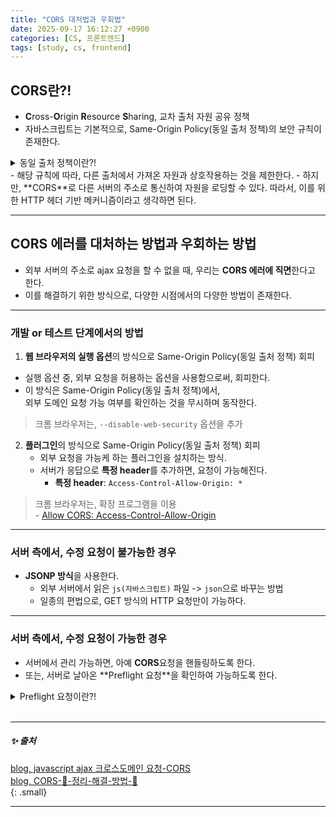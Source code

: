 ```yaml
---
title: "CORS 대처법과 우회법"
date: 2025-09-17 16:12:27 +0900
categories: [CS, 프론트엔드]
tags: [study, cs, frontend]
---
```


## <span class="bluepen">**CORS**</span>란?!  

- <span class="bluepen">**C**</span>ross-<span class="bluepen">**O**</span>rigin <span class="bluepen">**R**</span>esource <span class="bluepen">**S**</span>haring, <span class="yellow2pen">교차 출처 자원 공유 정책</span>    
- 자바스크립트는 기본적으로, <span class="red2pen">Same-Origin Policy(동일 출처 정책)</span>의 보안 규칙이 존재한다.   
<details>
<summary>동일 출처 정책이란?!</summary>
<div markdown="1">
  - 자바스크립트로 다른 웹페이지에 접근할 때는   
    **같은 출처(same origin)의 페이지**에만 접근이 가능하다.   
  - 웹페이지의 스크립트는 그 페이지와 **같은 서버의 주소**로만 <span class="blue2pen">ajax 요청</span>을 할 수 있다.    
    [추가, Same-Origin Policy에 대해..](https://www.w3.org/Security/wiki/Same_Origin_Policy)     
</div>
</details>  
- 해당 규칙에 따라, 다른 출처에서 가져온 자원과 상호작용하는 것을 제한한다.  
- 하지만, <span class="bluepen">**CORS**</span>로 <span class="yellow2pen">다른 서버의 주소로 통신하여 자원을 로딩할 수 있다</span>.   
  따라서, 이를 위한 HTTP 헤더 기반 메커니즘이라고 생각하면 된다.  

<br>

---

## <span class="bluepen">**CORS**</span> 에러를 대처하는 방법과 우회하는 방법

- <span class="red2pen">외부 서버의 주소로 ajax 요청을 할 수 없을 때</span>, 우리는 **CORS 에러에 직면**한다고 한다.     
- 이를 해결하기 위한 방식으로, 다양한 시점에서의 다양한 방법이 존재한다.  

---

### 개발 or 테스트 단계에서의 방법

1.  **웹 브라우저의 실행 옵션**의 방식으로 <span class="red2pen">Same-Origin Policy(동일 출처 정책) 회피</span>     
   - 실행 옵션 중, <span class="bluepen">외부 요청을 허용하는 옵션</span>을 사용함으로써, 회피한다.  
   - 이 방식은 Same-Origin Policy(동일 출처 정책)에서,  
     <span class="redpen">외부 도메인 요청 가능 여부를 확인하는 것을 무시</span>하며 동작한다.   
  > 크롬 브라우저는, `--disable-web-security` 옵션을 추가  

2. **플러그인**의 방식으로 <span class="red2pen">Same-Origin Policy(동일 출처 정책) 회피</span>     
   - 외부 요청을 가능케 하는 플러그인을 설치하는 방식.  
   - 서버가 응답으로 **특정 header**를 추가하면, 요청이 가능해진다.  
     - **특정 header**: `Access-Control-Allow-Origin: *`  
  > 크롬 브라우저는, 확장 프로그램을 이용    
     - [Allow CORS: Access-Control-Allow-Origin](https://chromewebstore.google.com/detail/allow-cors-access-control/lhobafahddgcelffkeicbaginigeejlf?pli=1)    

---

### 서버 측에서, 수정 요청이 <span class="redpen">불가능한 경우</span>  

- **JSONP 방식**을 사용한다.
  - 외부 서버에서 읽은 `js(자바스크립트)` 파일 -> `json`으로 바꾸는 방법  
  - 일종의 편법으로, <span class="blue2pen">GET 방식의 HTTP 요청만이 가능</span>하다.  
  
---

### 서버 측에서, 수정 요청이 <span class="bluepen">가능한 경우</span>  

- 서버에서 관리 가능하면, 아예 <span class="bluepen">**CORS**</span>요청을 핸들링하도록 한다.   
- 또는, 서버로 날아온 **<span class="pinkpen">Preflight 요청</span>**을 확인하여 가능하도록 한다.  
<details>
<summary>Preflight 요청이란?!</summary>
<div markdown="1">
  - Preflight 요청은 **예비 요청**이라는 뜻.   
  - <span class="graypen">먼저 서버와 잘 통신되는지 확인하기 위한 요청을 보내는 것</span>을 의미.   
  - 확인하여 본 요청을 보내는 것을 프로세스로 한다.  
</div>
</details>  

<br>

---

##### ✨ 출처  

[blog, javascript ajax 크로스도메인 요청-CORS](https://brunch.co.kr/@adrenalinee31/1)    
[blog, CORS-💯-정리-해결-방법-👏](https://inpa.tistory.com/entry/WEB-%F0%9F%93%9A-CORS-%F0%9F%92%AF-%EC%A0%95%EB%A6%AC-%ED%95%B4%EA%B2%B0-%EB%B0%A9%EB%B2%95-%F0%9F%91%8F)   
{: .small}    

---